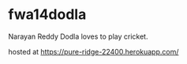 # fwa14dodla
Narayan Reddy Dodla loves to play cricket.

hosted at https://pure-ridge-22400.herokuapp.com/
